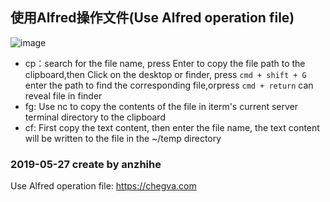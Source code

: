 ## 使用Alfred操作文件(Use Alfred operation file)
![image](https://github.com/anzhihe/Efficient-office/blob/master/copy-files-to-clipboard/File-Copy-demo.gif) 

- cp：search for the file name, press Enter to copy the file path to the clipboard,then Click on the desktop or finder, press `cmd + shift + G` enter the path to find the corresponding file,orpress `cmd + return` can reveal file in finder
- fg: Use nc to copy the contents of the file in iterm's current server terminal directory to the clipboard 
- cf: First copy the text content, then enter the file name, the text content will be written to the file in the ~/temp directory 

### 2019-05-27 create  by anzhihe

Use Alfred operation file: https://chegva.com
